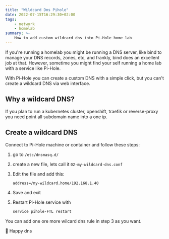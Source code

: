 ```yaml
---
title: "Wildcard Dns Pihole"
date: 2022-07-15T16:29:30+02:00
tags:
    - network
    - homelab
summary: >-
    How to add custom wildcard dns into Pi-Hole home lab
---
```


If you're running a homelab you might be running a DNS server, like bind to manage your DNS records, zones, etc, and frankly, bind does an excellent job at that. However, sometime you might find your self running a home lab with a service like Pi-Hole.

With Pi-Hole you can create a custom DNS with a simple click, but you can't create a wildcard DNS via web interface.

## Why a wildcard DNS?
If you plan to run a kubernetes cluster, openshift, traefik or reverse-proxy you need point all subdomain name
into a one ip.

## Create a wildcard DNS
Connect to Pi-Hole machine or container and follow these steps:
1. go to `/etc/dnsmasq.d/`
2. create a new file, lets call it `02-my-wildcard-dns.conf`
3. Edit the file and add this:

    ```txt
    address=/my-wildcard.home/192.168.1.40
    ```

4. Save and exit
5. Restart Pi-Hole service with
    ```bash
    service pihole-FTL restart
    ```

You can add one ore more wilcard dns rule in step 3 as you want.

🎉 Happy dns
